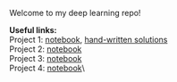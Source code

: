 Welcome to my deep learning repo!

**Useful links:**\
Project 1:
[notebook](https://github.com/aggelitoo/deep_learning/blob/master/project1/project1.ipynb),
[hand-written solutions](https://github.com/aggelitoo/deep_learning/blob/master/project1/project1_task1.pdf) \
Project 2:
[notebook](https://github.com/aggelitoo/deep_learning/blob/master/project2/project2.ipynb)\
Project 3:
[notebook]()\
Project 4:
[notebook]()\
